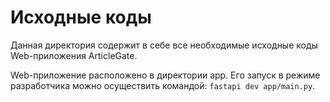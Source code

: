 #  Исходные коды

Данная директория содержит в себе все необходимые исходные коды Web-приложения ArticleGate.

Web-приложение расположено в директории app. Его запуск в режиме разработчика можно осуществить командой: `fastapi dev app/main.py`.

